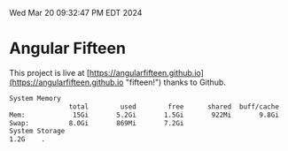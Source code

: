 Wed Mar 20 09:32:47 PM EDT 2024

# Angular Fifteen


This project is live at [https://angularfifteen.github.io](https://angularfifteen.github.io "fifteen!") thanks to Github.

```bash
System Memory
               total        used        free      shared  buff/cache   available
Mem:            15Gi       5.2Gi       1.5Gi       922Mi       9.8Gi        10Gi
Swap:          8.0Gi       869Mi       7.2Gi
System Storage
1.2G	.
```
```bash
